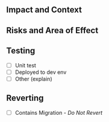 <!-- Example Title: "fix: [JIRA-123] Allow creation of groups with no members" -->
## Impact and Context

## Risks and Area of Effect

## Testing
- [ ] Unit test
- [ ] Deployed to dev env
- [ ] Other (explain) 

## Reverting
- [ ] Contains Migration - _Do Not Revert_